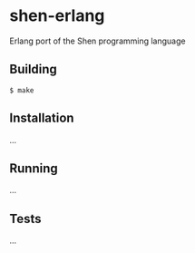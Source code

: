 # shen-erlang

Erlang port of the Shen programming language

## Building

```
$ make
```

## Installation

...

## Running

...

## Tests

...
